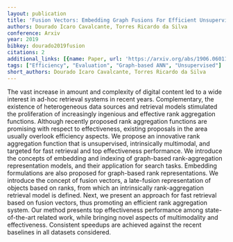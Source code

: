 ```yaml
---
layout: publication
title: 'Fusion Vectors: Embedding Graph Fusions For Efficient Unsupervised Rank Aggregation'
authors: Dourado Icaro Cavalcante, Torres Ricardo da Silva
conference: Arxiv
year: 2019
bibkey: dourado2019fusion
citations: 2
additional_links: [{name: Paper, url: 'https://arxiv.org/abs/1906.06011'}]
tags: ["Efficiency", "Evaluation", "Graph-based ANN", "Unsupervised"]
short_authors: Dourado Icaro Cavalcante, Torres Ricardo da Silva
---
```

The vast increase in amount and complexity of digital content led to a wide
interest in ad-hoc retrieval systems in recent years. Complementary, the
existence of heterogeneous data sources and retrieval models stimulated the
proliferation of increasingly ingenious and effective rank aggregation
functions. Although recently proposed rank aggregation functions are promising
with respect to effectiveness, existing proposals in the area usually overlook
efficiency aspects. We propose an innovative rank aggregation function that is
unsupervised, intrinsically multimodal, and targeted for fast retrieval and top
effectiveness performance. We introduce the concepts of embedding and indexing
of graph-based rank-aggregation representation models, and their application
for search tasks. Embedding formulations are also proposed for graph-based rank
representations. We introduce the concept of fusion vectors, a late-fusion
representation of objects based on ranks, from which an intrinsically
rank-aggregation retrieval model is defined. Next, we present an approach for
fast retrieval based on fusion vectors, thus promoting an efficient rank
aggregation system. Our method presents top effectiveness performance among
state-of-the-art related work, while bringing novel aspects of multimodality
and effectiveness. Consistent speedups are achieved against the recent
baselines in all datasets considered.